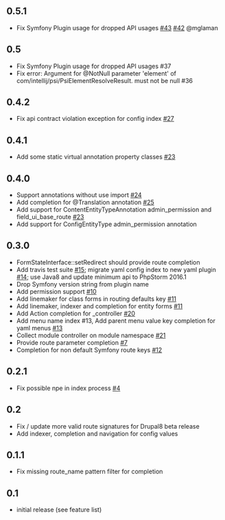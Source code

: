 ## 0.5.1
* Fix Symfony Plugin usage for dropped API usages [#43](https://github.com/Haehnchen/idea-php-drupal-symfony2-bridge/issues/43) [#42](https://github.com/Haehnchen/idea-php-drupal-symfony2-bridge/issues/42) @mglaman

## 0.5
* Fix Symfony Plugin usage for dropped API usages #37
* Fix error: Argument for @NotNull parameter 'element' of com/intellij/psi/PsiElementResolveResult. <init>must not be null #36</init>

## 0.4.2
* Fix api contract violation exception for config index [#27](https://github.com/Haehnchen/idea-php-drupal-symfony2-bridge/issues/27)

## 0.4.1
* Add some static virtual annotation property classes [#23](https://github.com/Haehnchen/idea-php-drupal-symfony2-bridge/issues/23)

## 0.4.0
* Support annotations without use import [#24](https://github.com/Haehnchen/idea-php-drupal-symfony2-bridge/issues/24)
* Add completion for @Translation annotation [#25](https://github.com/Haehnchen/idea-php-drupal-symfony2-bridge/issues/25)
* Add support for ContentEntityTypeAnnotation admin_permission and field_ui_base_route [#23](https://github.com/Haehnchen/idea-php-drupal-symfony2-bridge/issues/23)
* Add support for ConfigEntityType admin_permission annotation

## 0.3.0
* FormStateInterface::setRedirect should provide route completion
* Add travis test suite [#15](https://github.com/Haehnchen/idea-php-drupal-symfony2-bridge/issues/15); migrate yaml config index to new yaml plugin [#14](https://github.com/Haehnchen/idea-php-drupal-symfony2-bridge/issues/14); use Java8 and update minimum api to PhpStorm 2016.1
* Drop Symfony version string from plugin name
* Add permission support [#10](https://github.com/Haehnchen/idea-php-drupal-symfony2-bridge/issues/10)
* Add linemaker for class forms in routing defaults key [#11](https://github.com/Haehnchen/idea-php-drupal-symfony2-bridge/issues/11)
* Add linemaker, indexer and completion for entity forms [#11](https://github.com/Haehnchen/idea-php-drupal-symfony2-bridge/issues/11)
* Add Action completion for _controller [#20](https://github.com/Haehnchen/idea-php-drupal-symfony2-bridge/issues/20)
* Add menu name index #13, Add parent menu value key completion for yaml menus [#13](https://github.com/Haehnchen/idea-php-drupal-symfony2-bridge/issues/13)
* Collect module controller on module namespace [#21](https://github.com/Haehnchen/idea-php-drupal-symfony2-bridge/issues/21)
* Provide route parameter completion [#7](https://github.com/Haehnchen/idea-php-drupal-symfony2-bridge/issues/7)
* Completion for non default Symfony route keys [#12](https://github.com/Haehnchen/idea-php-drupal-symfony2-bridge/issues/12)

## 0.2.1
* Fix possible npe in index process [#4](https://github.com/Haehnchen/idea-php-drupal-symfony2-bridge/issues/4)

## 0.2
* Fix / update more valid route signatures for Drupal8 beta release
* Add indexer, completion and navigation for config values

## 0.1.1
* Fix missing route_name pattern filter for completion

## 0.1
* initial release (see feature list)